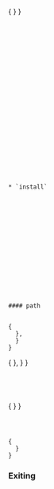 ---
---





{
  }
}
```























* `install`
















#### path


{ 
  }, 
  } 
}
```








{ 
  }, 
  } 
}
```


```


```bash
  ```




```bash
```



{ 
  }
}
```



{ 
  }
}
```

### Exiting











